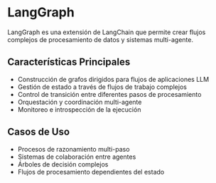 # LangGraph

LangGraph es una extensión de LangChain que permite crear flujos complejos de procesamiento de datos y sistemas multi-agente.

## Características Principales

- Construcción de grafos dirigidos para flujos de aplicaciones LLM
- Gestión de estado a través de flujos de trabajo complejos
- Control de transición entre diferentes pasos de procesamiento
- Orquestación y coordinación multi-agente
- Monitoreo e introspección de la ejecución

## Casos de Uso

- Procesos de razonamiento multi-paso
- Sistemas de colaboración entre agentes
- Árboles de decisión complejos
- Flujos de procesamiento dependientes del estado